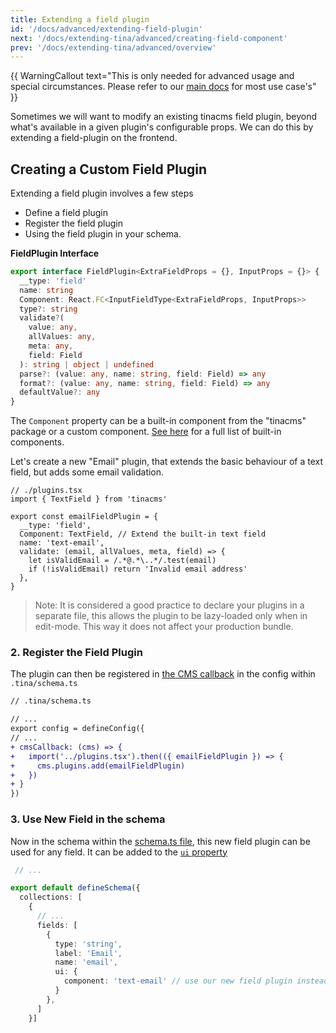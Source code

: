 ```yaml
---
title: Extending a field plugin
id: '/docs/advanced/extending-field-plugin'
next: '/docs/extending-tina/advanced/creating-field-component'
prev: '/docs/extending-tina/advanced/overview'
---
```


{{ WarningCallout text="This is only needed for advanced usage and special circumstances. Please refer to our [main docs](/docs/extending-tina/overview)  for most use case's" }}

Sometimes we will want to modify an existing tinacms field plugin, beyond what's available in a given plugin's configurable props. We can do this by extending a field-plugin on the frontend.

## Creating a Custom Field Plugin

Extending a field plugin involves a few steps

- Define a field plugin
- Register the field plugin
- Using the field plugin in your schema.

**FieldPlugin Interface**

```ts
export interface FieldPlugin<ExtraFieldProps = {}, InputProps = {}> {
  __type: 'field'
  name: string
  Component: React.FC<InputFieldType<ExtraFieldProps, InputProps>>
  type?: string
  validate?(
    value: any,
    allValues: any,
    meta: any,
    field: Field
  ): string | object | undefined
  parse?: (value: any, name: string, field: Field) => any
  format?: (value: any, name: string, field: Field) => any
  defaultValue?: any
}
```

The `Component` property can be a built-in component from the "tinacms" package or a custom component. [See here](#built-in-field-components) for a full list of built-in components.

Let's create a new "Email" plugin, that extends the basic behaviour of a text field, but adds some email validation.

```tsx
// ./plugins.tsx
import { TextField } from 'tinacms'

export const emailFieldPlugin = {
  __type: 'field',
  Component: TextField, // Extend the built-in text field
  name: 'text-email',
  validate: (email, allValues, meta, field) => {
    let isValidEmail = /.*@.*\..*/.test(email)
    if (!isValidEmail) return 'Invalid email address'
  },
}
```

> Note: It is considered a good practice to declare your plugins in a separate file, this allows the plugin to be lazy-loaded only when in edit-mode. This way it does not affect your production bundle.

### 2. Register the Field Plugin

The plugin can then be registered in [the CMS callback](/docs/tinacms-context/#tinacms) in the config within `.tina/schema.ts`

```diff
// .tina/schema.ts

// ...
export config = defineConfig({
// ...
+ cmsCallback: (cms) => {
+   import('../plugins.tsx').then(({ emailFieldPlugin }) => {
+     cms.plugins.add(emailFieldPlugin)
+   })
+ }
})
```

### 3. Use New Field in the schema

Now in the schema within the [schema.ts file](/docs/schema/), this new field plugin can be used for any field. It can be added to the [`ui` property](/docs/schema/#the-ui-property)

```ts
 // ...

export default defineSchema({
  collections: [
    {
      // ...
      fields: [
        {
          type: 'string',
          label: 'Email',
          name: 'email',
          ui: {
            component: 'text-email' // use our new field plugin instead of the default text plugin
          }
        },
      ]
    }]
```
